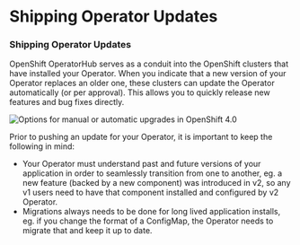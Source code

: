 # Shipping Operator Updates

### **Shipping Operator Updates**

OpenShift OperatorHub serves as a conduit into the OpenShift clusters that have installed your Operator. When you indicate that a new version of your Operator replaces an older one, these clusters can update the Operator automatically \(or per approval\). This allows you to quickly release new features and bug fixes directly.  


![Options for manual or automatic upgrades in OpenShift 4.0](https://lh3.googleusercontent.com/6PF49g88FYgBrKyVO3JDFu3fc2kh9-9de0o9AZZZMVCeSule9V78CcJHNVIQ0LE3y2FuwnqhCX9xJa1f3pO65JPLKnI8izNeF3bW6VtfpuWYr_qS8QN3nGc8jUt0CZZivPUuechB)

  
  
Prior to pushing an update for your Operator, it is important to keep the following in mind:

* Your Operator must understand past and future versions of your application in order to seamlessly transition from one to another, eg. a new feature \(backed by a new component\) was introduced in v2, so any v1 users need to have that component installed and configured by v2 Operator.
* Migrations always needs to be done for long lived application installs, eg. if you change the format of a ConfigMap, the Operator needs to migrate that and keep it up to date.



